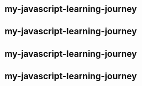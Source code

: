 # my-javascript-learning-journey
# my-javascript-learning-journey
# my-javascript-learning-journey
# my-javascript-learning-journey
